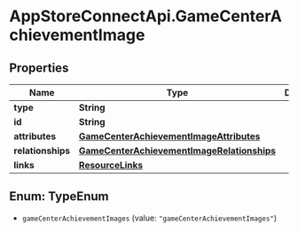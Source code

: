 # AppStoreConnectApi.GameCenterAchievementImage

## Properties

Name | Type | Description | Notes
------------ | ------------- | ------------- | -------------
**type** | **String** |  | 
**id** | **String** |  | 
**attributes** | [**GameCenterAchievementImageAttributes**](GameCenterAchievementImageAttributes.md) |  | [optional] 
**relationships** | [**GameCenterAchievementImageRelationships**](GameCenterAchievementImageRelationships.md) |  | [optional] 
**links** | [**ResourceLinks**](ResourceLinks.md) |  | [optional] 



## Enum: TypeEnum


* `gameCenterAchievementImages` (value: `"gameCenterAchievementImages"`)




